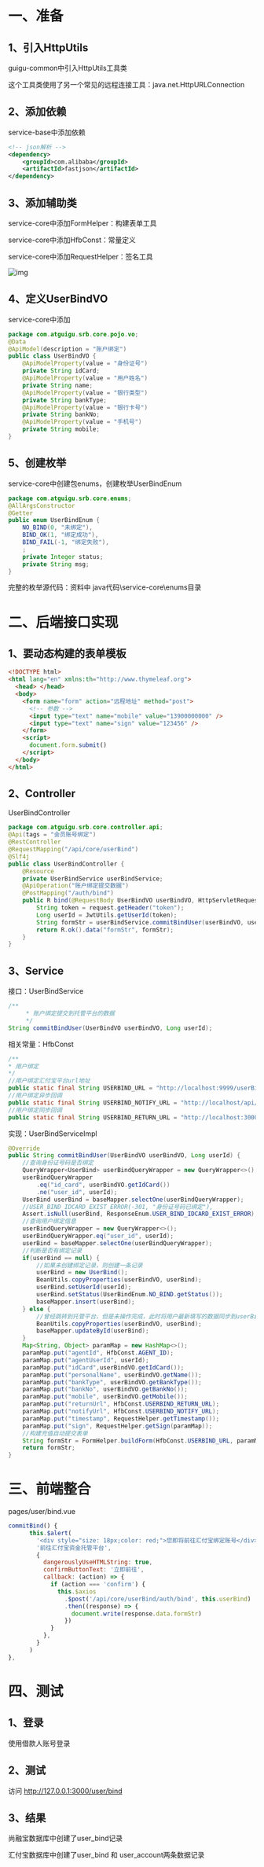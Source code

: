 # 一、准备

## 1、引入HttpUtils

guigu-common中引入HttpUtils工具类 

这个工具类使用了另一个常见的远程连接工具：java.net.HttpURLConnection

## 2、添加依赖

service-base中添加依赖

```xml
<!-- json解析 -->
<dependency>
    <groupId>com.alibaba</groupId>
    <artifactId>fastjson</artifactId>
</dependency>
```

## 3、添加辅助类

service-core中添加FormHelper：构建表单工具

service-core中添加HfbConst：常量定义

service-core中添加RequestHelper：签名工具

![img](../../images/42692c2e-4f30-4aef-91f8-7193494a24c2.png)

## 4、定义UserBindVO

service-core中添加

```java
package com.atguigu.srb.core.pojo.vo;
@Data
@ApiModel(description = "账户绑定")
public class UserBindVO {
    @ApiModelProperty(value = "身份证号")
    private String idCard;
    @ApiModelProperty(value = "用户姓名")
    private String name;
    @ApiModelProperty(value = "银行类型")
    private String bankType;
    @ApiModelProperty(value = "银行卡号")
    private String bankNo;
    @ApiModelProperty(value = "手机号")
    private String mobile;
}
```

## 5、创建枚举

service-core中创建包enums，创建枚举UserBindEnum

```java
package com.atguigu.srb.core.enums;
@AllArgsConstructor
@Getter
public enum UserBindEnum {
    NO_BIND(0, "未绑定"),
    BIND_OK(1, "绑定成功"),
    BIND_FAIL(-1, "绑定失败"),
    ;
    private Integer status;
    private String msg;
}
```

完整的枚举源代码：资料中 java代码\service-core\enums目录

# 二、后端接口实现

## 1、要动态构建的表单模板

```html
<!DOCTYPE html>
<html lang="en" xmlns:th="http://www.thymeleaf.org">
  <head> </head>
  <body>
    <form name="form" action="远程地址" method="post">
      <!-- 参数 -->
      <input type="text" name="mobile" value="13900000000" />
      <input type="text" name="sign" value="123456" />
    </form>
    <script>
      document.form.submit()
    </script>
  </body>
</html>
```

## 2、Controller

UserBindController

```java
package com.atguigu.srb.core.controller.api;
@Api(tags = "会员账号绑定")
@RestController
@RequestMapping("/api/core/userBind")
@Slf4j
public class UserBindController {
    @Resource
    private UserBindService userBindService;
    @ApiOperation("账户绑定提交数据")
    @PostMapping("/auth/bind")
    public R bind(@RequestBody UserBindVO userBindVO, HttpServletRequest request) {
        String token = request.getHeader("token");
        Long userId = JwtUtils.getUserId(token);
        String formStr = userBindService.commitBindUser(userBindVO, userId);
        return R.ok().data("formStr", formStr);
    }
}
```

## 3、Service

接口：UserBindService

```java
/**
     * 账户绑定提交到托管平台的数据
     */
String commitBindUser(UserBindVO userBindVO, Long userId);
```

相关常量：HfbConst

```java
/**
* 用户绑定
*/
//用户绑定汇付宝平台url地址
public static final String USERBIND_URL = "http://localhost:9999/userBind/BindAgreeUserV2";
//用户绑定异步回调
public static final String USERBIND_NOTIFY_URL = "http://localhost/api/core/userBind/notify";
//用户绑定同步回调
public static final String USERBIND_RETURN_URL = "http://localhost:3000/user";
```

实现：UserBindServiceImpl

```java
@Override
public String commitBindUser(UserBindVO userBindVO, Long userId) {
    //查询身份证号码是否绑定
    QueryWrapper<UserBind> userBindQueryWrapper = new QueryWrapper<>();
    userBindQueryWrapper
        .eq("id_card", userBindVO.getIdCard())
        .ne("user_id", userId);
    UserBind userBind = baseMapper.selectOne(userBindQueryWrapper);
    //USER_BIND_IDCARD_EXIST_ERROR(-301, "身份证号码已绑定"),
    Assert.isNull(userBind, ResponseEnum.USER_BIND_IDCARD_EXIST_ERROR);
    //查询用户绑定信息
    userBindQueryWrapper = new QueryWrapper<>();
    userBindQueryWrapper.eq("user_id", userId);
    userBind = baseMapper.selectOne(userBindQueryWrapper);
    //判断是否有绑定记录
    if(userBind == null) {
        //如果未创建绑定记录，则创建一条记录
        userBind = new UserBind();
        BeanUtils.copyProperties(userBindVO, userBind);
        userBind.setUserId(userId);
        userBind.setStatus(UserBindEnum.NO_BIND.getStatus());
        baseMapper.insert(userBind);
    } else {
        //曾经跳转到托管平台，但是未操作完成，此时将用户最新填写的数据同步到userBind对象
        BeanUtils.copyProperties(userBindVO, userBind);
        baseMapper.updateById(userBind);
    }
    Map<String, Object> paramMap = new HashMap<>();
    paramMap.put("agentId", HfbConst.AGENT_ID);
    paramMap.put("agentUserId", userId);
    paramMap.put("idCard",userBindVO.getIdCard());
    paramMap.put("personalName", userBindVO.getName());
    paramMap.put("bankType", userBindVO.getBankType());
    paramMap.put("bankNo", userBindVO.getBankNo());
    paramMap.put("mobile", userBindVO.getMobile());
    paramMap.put("returnUrl", HfbConst.USERBIND_RETURN_URL);
    paramMap.put("notifyUrl", HfbConst.USERBIND_NOTIFY_URL);
    paramMap.put("timestamp", RequestHelper.getTimestamp());
    paramMap.put("sign", RequestHelper.getSign(paramMap));
    //构建充值自动提交表单
    String formStr = FormHelper.buildForm(HfbConst.USERBIND_URL, paramMap);
    return formStr;
}
```

# 三、前端整合

pages/user/bind.vue

```js
commitBind() {
      this.$alert(
        '<div style="size: 18px;color: red;">您即将前往汇付宝绑定账号</div>',
        '前往汇付宝资金托管平台',
        {
          dangerouslyUseHTMLString: true,
          confirmButtonText: '立即前往',
          callback: (action) => {
            if (action === 'confirm') {
              this.$axios
                .$post('/api/core/userBind/auth/bind', this.userBind)
                .then((response) => {
                  document.write(response.data.formStr)
                })
            }
          },
        }
      )
},
```

# 四、测试

## 1、登录

使用借款人账号登录

## 2、测试

访问 http://127.0.0.1:3000/user/bind

## 3、结果

尚融宝数据库中创建了user_bind记录

汇付宝数据库中创建了user_bind 和 user_account两条数据记录